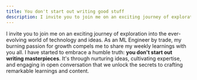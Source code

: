 ```yaml
---
title: You don't start out writing good stuff
description: I invite you to join me on an exciting journey of exploration into the ever-evolving world of technology and ideas. As an ML Engineer by trade, my burning passion for growth compels me to share my weekly learnings with you all. I have started to embrace a humble truth - you don't start out writing masterpieces. It's through nurturing ideas,  cultivating expertise, and engaging in open conversation that we unlock the secrets to crafting remarkable learnings and content.
---
```


I invite you to join me on an exciting journey of exploration into the
ever-evolving world of technology and ideas.
As an ML Engineer by trade, my burning passion for growth compels me to
share my weekly learnings with you all. I have started to embrace a humble truth:
**you don't start out writing masterpieces**. It's through nurturing ideas, 
cultivating expertise, and engaging in open conversation that we unlock the
secrets to crafting remarkable learnings and content.
